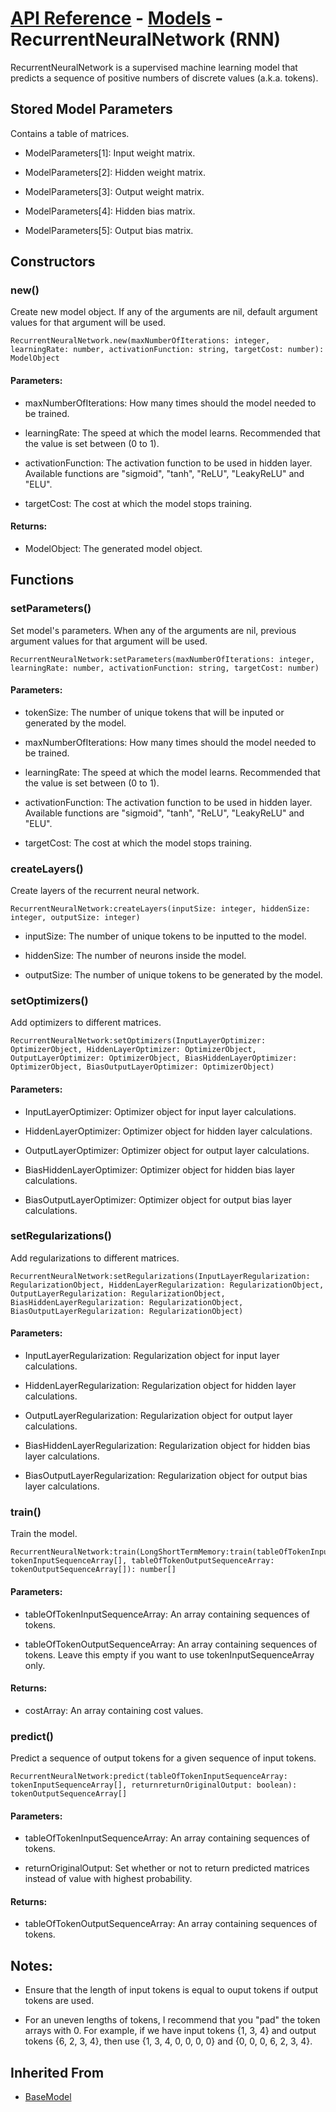 # [API Reference](../../API.md) - [Models](../Models.md) - RecurrentNeuralNetwork (RNN)

RecurrentNeuralNetwork is a supervised machine learning model that predicts a sequence of positive numbers of discrete values (a.k.a. tokens).

## Stored Model Parameters

Contains a table of matrices.  

* ModelParameters[1]: Input weight matrix.

* ModelParameters[2]: Hidden weight matrix.

* ModelParameters[3]: Output weight matrix.

* ModelParameters[4]: Hidden bias matrix.

* ModelParameters[5]: Output bias matrix.

## Constructors

### new()

Create new model object. If any of the arguments are nil, default argument values for that argument will be used.

```
RecurrentNeuralNetwork.new(maxNumberOfIterations: integer, learningRate: number, activationFunction: string, targetCost: number): ModelObject
```

#### Parameters:

* maxNumberOfIterations: How many times should the model needed to be trained.

* learningRate: The speed at which the model learns. Recommended that the value is set between (0 to 1).

* activationFunction: The activation function to be used in hidden layer. Available functions are "sigmoid", "tanh", "ReLU", "LeakyReLU" and "ELU".

* targetCost: The cost at which the model stops training.

#### Returns:

* ModelObject: The generated model object.

## Functions

### setParameters()

Set model's parameters. When any of the arguments are nil, previous argument values for that argument will be used.

```
RecurrentNeuralNetwork:setParameters(maxNumberOfIterations: integer, learningRate: number, activationFunction: string, targetCost: number)
```

#### Parameters:

* tokenSize: The number of unique tokens that will be inputed or generated by the model.

* maxNumberOfIterations: How many times should the model needed to be trained.

* learningRate: The speed at which the model learns. Recommended that the value is set between (0 to 1).

* activationFunction: The activation function to be used in hidden layer. Available functions are "sigmoid", "tanh", "ReLU", "LeakyReLU" and "ELU".

* targetCost: The cost at which the model stops training.

### createLayers()

Create layers of the recurrent neural network.

```
RecurrentNeuralNetwork:createLayers(inputSize: integer, hiddenSize: integer, outputSize: integer)
```

* inputSize: The number of unique tokens to be inputted to the model.

* hiddenSize: The number of neurons inside the model.

* outputSize: The number of unique tokens to be generated by the model.

### setOptimizers()

Add optimizers to different matrices.

```
RecurrentNeuralNetwork:setOptimizers(InputLayerOptimizer: OptimizerObject, HiddenLayerOptimizer: OptimizerObject, OutputLayerOptimizer: OptimizerObject, BiasHiddenLayerOptimizer: OptimizerObject, BiasOutputLayerOptimizer: OptimizerObject)
```

#### Parameters:

* InputLayerOptimizer: Optimizer object for input layer calculations.

* HiddenLayerOptimizer: Optimizer object for hidden layer calculations.

* OutputLayerOptimizer: Optimizer object for output layer calculations.

* BiasHiddenLayerOptimizer: Optimizer object for hidden bias layer calculations.

* BiasOutputLayerOptimizer: Optimizer object for output bias layer calculations.

### setRegularizations()

Add regularizations to different matrices.

```
RecurrentNeuralNetwork:setRegularizations(InputLayerRegularization: RegularizationObject, HiddenLayerRegularization: RegularizationObject, OutputLayerRegularization: RegularizationObject, BiasHiddenLayerRegularization: RegularizationObject, BiasOutputLayerRegularization: RegularizationObject)
```

#### Parameters:

* InputLayerRegularization: Regularization object for input layer calculations.

* HiddenLayerRegularization: Regularization object for hidden layer calculations.

* OutputLayerRegularization: Regularization object for output layer calculations.

* BiasHiddenLayerRegularization: Regularization object for hidden bias layer calculations.

* BiasOutputLayerRegularization: Regularization object for output bias layer calculations.

### train()

Train the model. 

```
RecurrentNeuralNetwork:train(LongShortTermMemory:train(tableOfTokenInputSequenceArray: tokenInputSequenceArray[], tableOfTokenOutputSequenceArray: tokenOutputSequenceArray[]): number[]
```
#### Parameters:

* tableOfTokenInputSequenceArray: An array containing sequences of tokens.

* tableOfTokenOutputSequenceArray: An array containing sequences of tokens. Leave this empty if you want to use tokenInputSequenceArray only.

#### Returns:

* costArray: An array containing cost values.

### predict()

Predict a sequence of output tokens for a given sequence of input tokens.

```
RecurrentNeuralNetwork:predict(tableOfTokenInputSequenceArray: tokenInputSequenceArray[], returnreturnOriginalOutput: boolean): tokenOutputSequenceArray[]
```

#### Parameters:

* tableOfTokenInputSequenceArray: An array containing sequences of tokens.

* returnOriginalOutput: Set whether or not to return predicted matrices instead of value with highest probability.

#### Returns:

* tableOfTokenOutputSequenceArray: An array containing sequences of tokens.

## Notes:

* Ensure that the length of input tokens is equal to ouput tokens if output tokens are used.

* For an uneven lengths of tokens, I recommend that you "pad" the token arrays with 0. For example, if we have input tokens {1, 3, 4} and output tokens {6, 2, 3, 4}, then use {1, 3, 4, 0, 0, 0, 0} and {0, 0, 0, 6, 2, 3, 4}.

## Inherited From

* [BaseModel](BaseModel.md)
